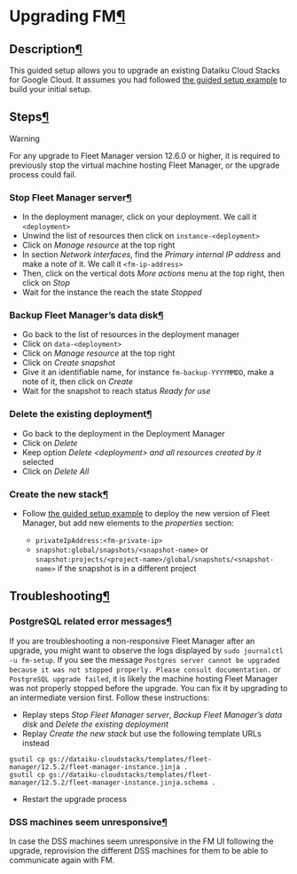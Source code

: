 Upgrading FM[¶](#upgrading-fm "Permalink to this heading")
==========================================================



Description[¶](#description "Permalink to this heading")
--------------------------------------------------------


This guided setup allows you to upgrade an existing Dataiku Cloud Stacks for Google Cloud.
It assumes you had followed [the guided setup example](guided-setup-new-vpc-elastic-compute.html) to build
your initial setup.




Steps[¶](#steps "Permalink to this heading")
--------------------------------------------



Warning


For any upgrade to Fleet Manager version 12\.6\.0 or higher, it is required to previously stop the virtual
machine hosting Fleet Manager, or the upgrade process could fail.




### Stop Fleet Manager server[¶](#stop-fleet-manager-server "Permalink to this heading")


* In the deployment manager, click on your deployment. We call it `<deployment>`
* Unwind the list of resources then click on `instance-<deployment>`
* Click on *Manage resource* at the top right
* In section *Network interfaces*, find the *Primary internal IP address* and make a note of it. We call it `<fm-ip-address>`
* Then, click on the vertical dots *More actions* menu at the top right, then click on *Stop*
* Wait for the instance the reach the state *Stopped*




### Backup Fleet Manager’s data disk[¶](#backup-fleet-manager-s-data-disk "Permalink to this heading")


* Go back to the list of resources in the deployment manager
* Click on `data-<deployment>`
* Click on *Manage resource* at the top right
* Click on *Create snapshot*
* Give it an identifiable name, for instance `fm-backup-YYYYMMDD`, make a note of it, then click on *Create*
* Wait for the snapshot to reach status *Ready for use*




### Delete the existing deployment[¶](#delete-the-existing-deployment "Permalink to this heading")


* Go back to the deployment in the Deployment Manager
* Click on *Delete*
* Keep option *Delete \<deployment\> and all resources created by it* selected
* Click on *Delete All*




### Create the new stack[¶](#create-the-new-stack "Permalink to this heading")


* Follow [the guided setup example](guided-setup-new-vpc-elastic-compute.html) to deploy the new version of Fleet Manager, but add new elements to the *properties* section:


	+ `privateIpAddress:<fm-private-ip>`
	+ `snapshot:global/snapshots/<snapshot-name>` or `snapshot:projects/<project-name>/global/snapshots/<snapshot-name>` if the snapshot is in a different project





Troubleshooting[¶](#troubleshooting "Permalink to this heading")
----------------------------------------------------------------



### PostgreSQL related error messages[¶](#postgresql-related-error-messages "Permalink to this heading")


If you are troubleshooting a non\-responsive Fleet Manager after an upgrade, you might want to observe the logs
displayed by `sudo journalctl -u fm-setup`. If you see the message `Postgres server cannot be upgraded because it was not stopped properly. Please consult documentation.`
or `PostgreSQL upgrade failed`, it is likely the machine hosting Fleet Manager was not properly
stopped before the upgrade. You can fix it by upgrading to an intermediate version first. Follow these instructions:


* Replay steps *Stop Fleet Manager server*, *Backup Fleet Manager’s data disk* and *Delete the existing deployment*
* Replay *Create the new stack* but use the following template URLs instead



```
gsutil cp gs://dataiku-cloudstacks/templates/fleet-manager/12.5.2/fleet-manager-instance.jinja .
gsutil cp gs://dataiku-cloudstacks/templates/fleet-manager/12.5.2/fleet-manager-instance.jinja.schema .

```


* Restart the upgrade process




### DSS machines seem unresponsive[¶](#dss-machines-seem-unresponsive "Permalink to this heading")


In case the DSS machines seem unresponsive in the FM UI following the upgrade, reprovision the different DSS machines for them to be able to communicate again with FM.